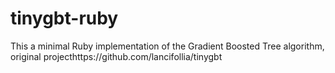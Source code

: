 # tinygbt-ruby
This a minimal Ruby implementation of the Gradient Boosted Tree algorithm, original projecthttps://github.com/lancifollia/tinygbt
